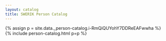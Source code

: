 ```yaml
---
layout: catalog
title: SWERIK Person Catalog
---
```

{% assign p = site.data._person-catalog.i-RmQiQUYohY7DDReEAFwwha %}
{% include person-catalog.html p=p %}

